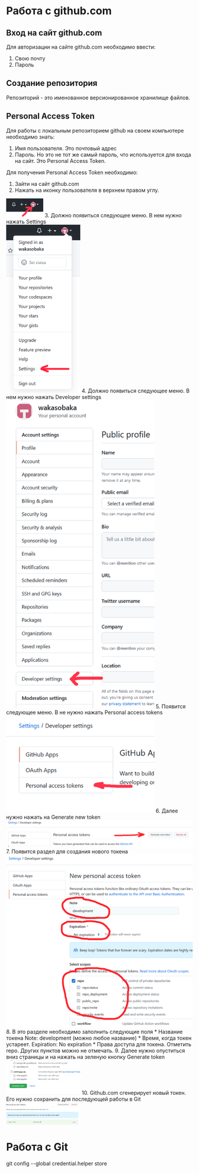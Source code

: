 # Работа с github.com

## Вход на сайт github.com
Для авторизации на сайте github.com необходимо ввести:
1. Свою почту
2. Пароль

## Создание репозитория
Репозиторий - это именованное версионированное хранилище файлов.


## Personal Access Token
Для работы с локальным репозиторием github на своем компьютере необходимо знать:
1. Имя пользователя. Это почтовый адрес
2. Пароль. Но это не тот же самый пароль, что используется для входа на сайт. Это Personal Access Token.

Для получения Personal Access Token необходимо:
1. Зайти на сайт github.com
2. Нажать на иконку пользователя в верхнем правом углу. <br/>
<img src="01_press_user_icon.png" alt="User" width="100"/>
3. Должно появиться следующее меню. В нем нужно нажать Settings <br/>
<img src="02_press_settings.png" alt="Settings" width="200"/>
4. Должно появиться следующее меню. В нем нужно нажать Developer settings <br/>
<img src="03_press_developer_settings.png" alt="Developer settings" width="400"/>
5. Появится следующее меню. В не нужно нажать Personal access tokens
<img src="04_press_personal_access_tokens.png" alt="Personal acess tokens" width="400"/>
6. Далее нужно нажать на Generate new token
<img src="05_press_generate_new_token.png" alt="Generate new token" width="600"/>
7. Появится раздел для создания нового токена
<img src="06_new_token_creation.png" alt="New token creation" width="600"/>
8. В это разделе необходимо заполнить следующие поля
* Название токена Note: development (можно любое название)
* Время, когда токен устареет. Expiration: No expiration
* Права доступа для токена. Отметить repo. Других пунктов можно не отмечать.
9. Далее нужно опуститься вниз страницы и на нажать на зеленую кнопку Generate token
<img src="07_press_generate_token_button.png" alt="Press generate token" width="200"/>
10. Github.com сгенерирует новый токен. Его нужно сохранить для последующей работы в Git
<img src="08_save_new_token.png" alt="New token creation" width="200"/>


# Работа с Git

git config --global credential.helper store